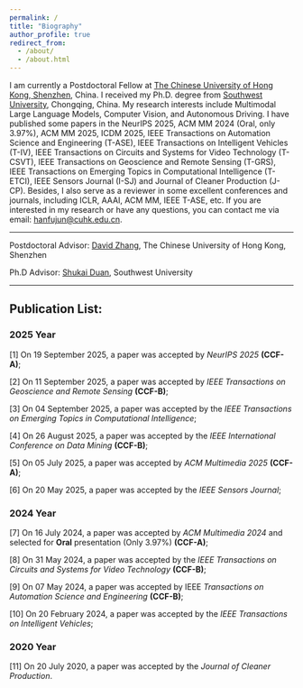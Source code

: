 ```yaml
---
permalink: /
title: "Biography"
author_profile: true
redirect_from: 
  - /about/
  - /about.html
---
```


I am currently a Postdoctoral Fellow at [The Chinese University of Hong Kong, Shenzhen](https://www.cuhk.edu.cn/zh-hans), China. I received my Ph.D. degree from [Southwest University](https://www.swu.edu.cn/), Chongqing, China. My research interests include Multimodal Large Language Models, Computer Vision, and Autonomous Driving. I have published some papers in the NeurIPS 2025, ACM MM 2024 (Oral, only 3.97%), ACM MM 2025, ICDM 2025, IEEE Transactions on Automation Science and Engineering (T-ASE), IEEE Transactions on Intelligent Vehicles (T-IV), IEEE Transactions on Circuits and Systems for Video Technology (T-CSVT), IEEE Transactions on Geoscience and Remote Sensing (T-GRS), IEEE Transactions on Emerging Topics in Computational Intelligence (T-ETCI), IEEE Sensors Journal (I-SJ) and Journal of Cleaner Production (J-CP). Besides, I also serve as a reviewer in some excellent conferences and journals, including ICLR, AAAI, ACM MM, IEEE T-ASE, etc. If you are interested in my research or have any questions, you can contact me via email: [hanfujun@cuhk.edu.cn](hanfujun@cuhk.edu.cn).

---

Postdoctoral Advisor: [David Zhang](https://scholar.google.com/citations?user=IOagLnEAAAAJ&hl=en), The Chinese University of Hong Kong, Shenzhen

Ph.D Advisor: [Shukai Duan](https://scholar.google.com/citations?user=c_zpF_kAAAAJ&hl=zh-CN), Southwest University

---
## Publication List:

### 2025 Year

[1] On 19 September 2025, a paper was accepted by *NeurIPS 2025* **(CCF-A)**;

[2] On 11 September 2025, a paper was accepted by *IEEE Transactions on Geoscience and Remote Sensing* **(CCF-B)**;

[3] On 04 September 2025, a paper was accepted by the *IEEE Transactions on Emerging Topics in Computational Intelligence*;

[4] On 26 August 2025, a paper was accepted by the *IEEE International Conference on Data Mining* **(CCF-B)**;

[5] On 05 July 2025, a paper was accepted by *ACM Multimedia 2025* **(CCF-A)**;

[6] On 20 May 2025, a paper was accepted by the *IEEE Sensors Journal*;

### 2024 Year

[7] On 16 July 2024, a paper was accepted by *ACM Multimedia 2024* and selected for **Oral** presentation (Only 3.97%) **(CCF-A)**;

[8] On 31 May 2024, a paper was accepted by the *IEEE Transactions on Circuits and Systems for Video Technology* **(CCF-B)**;

[9] On 07 May 2024, a paper was accepted by IEEE *Transactions on Automation Science and Engineering* **(CCF-B)**;

[10] On 20 February 2024, a paper was accepted by the *IEEE Transactions on Intelligent Vehicles*;

### 2020 Year

[11] On 20 July 2020, a paper was accepted by the *Journal of Cleaner Production*.
